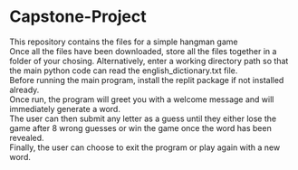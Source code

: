 # Capstone-Project
This repository contains the files for a simple hangman game<br />
Once all the files have been downloaded, store all the files together in a folder of your chosing. Alternatively, enter a working directory path so that the main python 
code can read the english_dictionary.txt file.<br />
Before running the main program, install the replit package if not installed already.<br />
Once run, the program will greet you with a welcome message and will immediately generate a word.<br />
The user can then submit any letter as a guess until they either lose the game after 8 wrong guesses or win the game once the word has been revealed.<br />
Finally, the user can choose to exit the program or play again with a new word.

